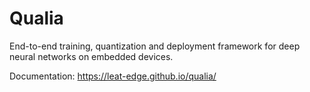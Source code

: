 # Qualia

End-to-end training, quantization and deployment framework for deep neural networks on embedded devices.

Documentation: https://leat-edge.github.io/qualia/
